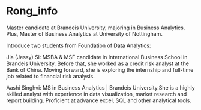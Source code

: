 # Rong_info
Master candidate at Brandeis University, majoring in Business Analytics. Plus, Master of Business Analytics at University of Nottingham.


Introduce two students from Foundation of Data Analytics:

Jia (Jessy) Si: MSBA & MSF candidate in International Business School in Brandeis University. Before that, she worked as a credit risk analyst at the Bank of China. Moving forward, she is exploring the internship and full-time job related to financial risk analysis.

Aashi Singhvi: MS in Business Analytics | Brandeis University.She is a highly skilled analyst with experience in data visualization, market research and report building. Proficient at advance excel, SQL and other analytical tools.
